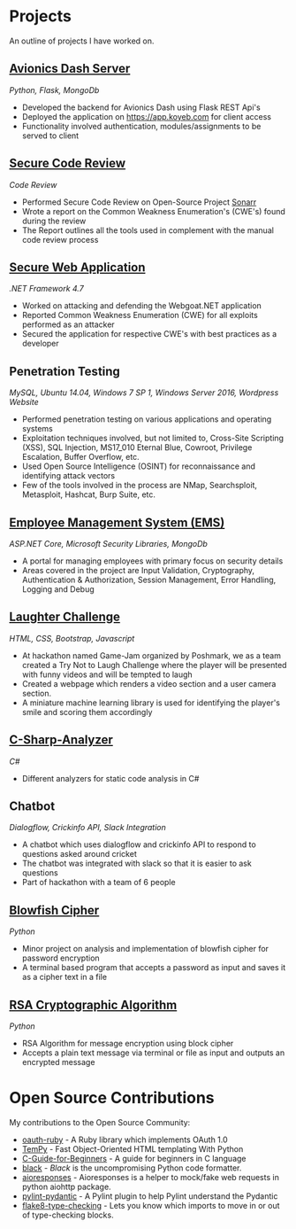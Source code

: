 # Projects
An outline of projects I have worked on.

## [Avionics Dash Server](https://github.com/iamibi/avionics-dash-server)
*Python, Flask, MongoDb*
* Developed the backend for Avionics Dash using Flask REST Api's
* Deployed the application on https://app.koyeb.com for client access
* Functionality involved authentication, modules/assignments to be served to client

## [Secure Code Review](https://github.com/iamibi/Projects/tree/Secure-Code-Review)
*Code Review*
* Performed Secure Code Review on Open-Source Project [Sonarr](https://github.com/Sonarr/Sonarr/tree/81ff4791acd49e7f557785a41506f75273a657ae)
* Wrote a report on the Common Weakness Enumeration's (CWE's) found during the review
* The Report outlines all the tools used in complement with the manual code review process

## [Secure Web Application](https://github.com/iamibi/Webgoat.NET)
*.NET Framework 4.7*
* Worked on attacking and defending the Webgoat.NET application
* Reported Common Weakness Enumeration (CWE) for all exploits performed as an attacker
* Secured the application for respective CWE's with best practices as a developer

## Penetration Testing
*MySQL, Ubuntu 14.04, Windows 7 SP 1, Windows Server 2016, Wordpress Website*
* Performed penetration testing on various applications and operating systems
* Exploitation techniques involved, but not limited to, Cross-Site Scripting (XSS), SQL Injection, MS17_010 Eternal
Blue, Cowroot, Privilege Escalation, Buffer Overflow, etc.
* Used Open Source Intelligence (OSINT) for reconnaissance and identifying attack vectors
* Few of the tools involved in the process are NMap, Searchsploit, Metasploit, Hashcat, Burp Suite, etc.

## [Employee Management System (EMS)](https://github.com/iamibi/EMS)
*ASP.NET Core, Microsoft Security Libraries, MongoDb*
* A portal for managing employees with primary focus on security details
* Areas covered in the project are Input Validation, Cryptography, Authentication & Authorization, Session Management, Error Handling, Logging and Debug

## [Laughter Challenge](https://github.com/harshmandalgi/laugh-challenge)
*HTML, CSS, Bootstrap, Javascript*
* At hackathon named Game-Jam organized by Poshmark, we as a team created a Try Not to Laugh Challenge where the player will be presented with funny videos and will be tempted to laugh
* Created a webpage which renders a video section and a user camera section.
* A miniature machine learning library is used for identifying the player's smile and scoring them accordingly

## [C-Sharp-Analyzer](https://github.com/iamibi/C-Sharp-Analyzer)
*C#*
* Different analyzers for static code analysis in C#

## Chatbot
*Dialogflow, Crickinfo API, Slack Integration*
* A chatbot which uses dialogflow and crickinfo API to respond to questions asked around cricket
* The chatbot was integrated with slack so that it is easier to ask questions
* Part of hackathon with a team of 6 people

## [Blowfish Cipher](https://github.com/iamibi/Blowfish-Cipher)
*Python*
* Minor project on analysis and implementation of blowfish cipher for password encryption
* A terminal based program that accepts a password as input and saves it as a cipher text in a file

## [RSA Cryptographic Algorithm](https://github.com/iamibi/RSA-Cryptographic-Algorithm)
*Python*
* RSA Algorithm for message encryption using block cipher
* Accepts a plain text message via terminal or file as input and outputs an encrypted message

# Open Source Contributions

My contributions to the Open Source Community:
* [oauth-ruby](https://github.com/oauth-xx/oauth-ruby) - A Ruby library which implements OAuth 1.0
* [TemPy](https://github.com/Hrabal/TemPy) - Fast Object-Oriented HTML templating With Python
* [C-Guide-for-Beginners](https://github.com/OpenGuide/C-Guide-for-Beginners) - A guide for beginners in C language
* [black](https://github.com/psf/black) - _Black_ is the uncompromising Python code formatter.
* [aioresponses](https://github.com/pnuckowski/aioresponses) - Aioresponses is a helper to mock/fake web requests in python aiohttp package.
* [pylint-pydantic](https://github.com/fcfangcc/pylint-pydantic) - A Pylint plugin to help Pylint understand the Pydantic
* [flake8-type-checking](https://github.com/snok/flake8-type-checking) - Lets you know which imports to move in or out of type-checking blocks.
